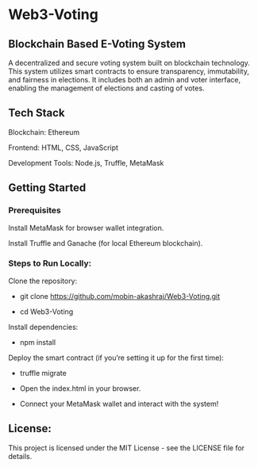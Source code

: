 # Web3-Voting
## Blockchain Based E-Voting System

A decentralized and secure voting system built on blockchain technology. This system utilizes smart contracts to ensure transparency, immutability, and fairness in elections. It includes both an admin and voter interface, enabling the management of elections and casting of votes.

## Tech Stack

Blockchain: Ethereum

Frontend: HTML, CSS, JavaScript

Development Tools: Node.js, Truffle, MetaMask


## Getting Started
### Prerequisites

Install MetaMask for browser wallet integration.

Install Truffle and Ganache (for local Ethereum blockchain).

### Steps to Run Locally:

Clone the repository:

+ git clone https://github.com/mobin-akashraj/Web3-Voting.git

+ cd Web3-Voting

Install dependencies:

+ npm install

Deploy the smart contract (if you’re setting it up for the first time):

+ truffle migrate

+ Open the index.html in your browser.

+ Connect your MetaMask wallet and interact with the system!


## License:
This project is licensed under the MIT License - see the LICENSE file for details.
